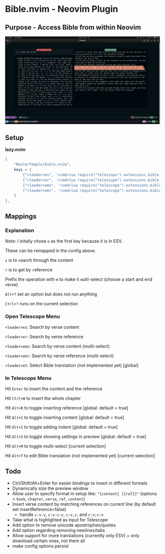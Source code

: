 # Bible.nvim - Neovim Plugin

## Purpose - Access Bible from within Neovim

![search_example.png](search_example.png)

## Setup

**lazy.nvim**

```lua
{
	"MasterTemple/bible.nvim",
	keys = {
		{"<leader>es", '<cmd>lua require("telescope").extensions.bible.bible({isReferenceOnly = false, isMultiSelect = false})<CR>', desc = "Search by verse content" },
		{"<leader>er", '<cmd>lua require("telescope").extensions.bible.bible({isReferenceOnly = true, isMultiSelect = false})<CR>', desc = "Search by verse reference" },
		{"<leader>ems", '<cmd>lua require("telescope").extensions.bible.bible({isReferenceOnly = false, isMultiSelect = true})<CR>', desc = "Search by verse content (multi-select)" },
		{"<leader>emr", '<cmd>lua require("telescope").extensions.bible.bible({isReferenceOnly = true, isMultiSelect = true})<CR>', desc = "Search by verse reference (multi-select)" },
	}
},
```

## Mappings

### Explanation

Note: I initally chose `e` as the first key because it is in ESV.

These can be remapped in the config above.

`s` is to `s`earch through the content

`r` is to get by `r`eference

Prefix the operation with `m` to make it `m`ulti-select (choose a start and end verse)

`Alt+?` set an option but does not run anything

`Ctrl+?` runs on the current selection

### Open Telescope Menu

`<leader>es`: Search by verse content

`<leader>er`: Search by verse reference

`<leader>ems`: Search by verse content (multi-select)

`<leader>emr`: Search by verse reference (multi-select)

`<leader>et`: Select Bible translation (not implemented yet) [global]

### In Telescope Menu

Hit `Enter` to insert the content and the reference

Hit `Ctrl+W` to insert the whole chapter

Hit `Alt+R` to toggle inserting reference [global: default = true]

Hit `Alt+C` to toggle inserting content [global: default = true]

Hit `Alt+I` to toggle adding indent [global: default = true]

Hit `Alt+S` to toggle showing settings in preview [global: default = true]

Hit `Alt+M` to toggle multi-select [current selection]

Hit `Alt+T` to edit Bible translation (not implemented yet) [current selection]

## Todo

- Ctrl/Shift/Alt+Enter for easier bindings to insert in different formats
- Dynamically size the preview window
- Allow user to specify format in setup like: `"{content} [{ref}]"` (options = `book`, `chapter`, `verse`, `ref`, `content`)
- Insert verse content by matching references on current line (by default set insertReference=false)
	- handle `c:v-v`, `c:v-c:v`, `c:v,v`, and `c:v;c:v`
- Take what is highlighted as input for Telescope
- Add option to remove unicode apostrophes/quotes
- Add option regarding removing newlines/tabs
- Allow support for more translations (currently only ESV) + only download certain ones, not them all
- make config options persist
